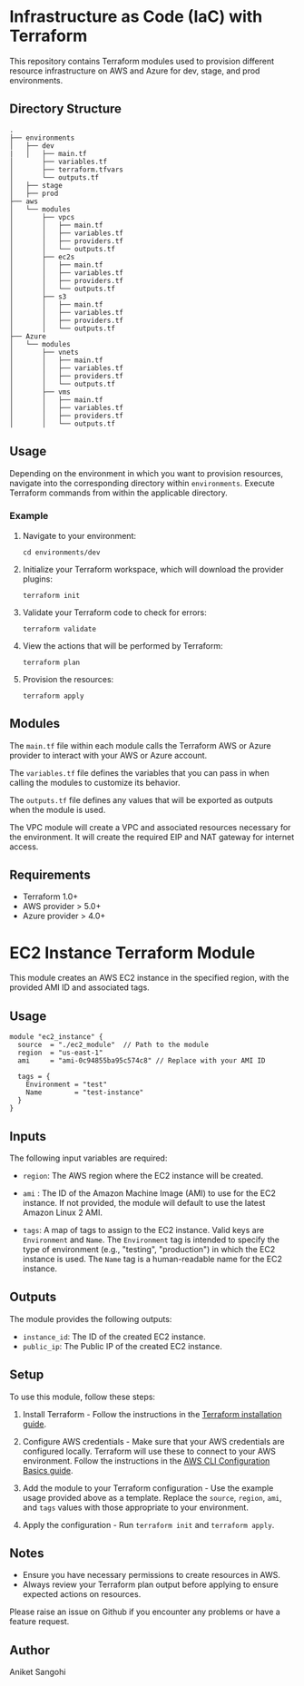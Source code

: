 # Infrastructure as Code (IaC) with Terraform
This repository contains Terraform modules used to provision different resource infrastructure on AWS and Azure for dev, stage, and prod environments.

## Directory Structure
```
.
├── environments
│   ├── dev
|   │   ├── main.tf
│       ├── variables.tf
│       ├── terraform.tfvars
│       └── outputs.tf
│   ├── stage
│   ├── prod
├── aws
│   └── modules
│       ├── vpcs
│       │   ├── main.tf
│       │   ├── variables.tf
│       │   ├── providers.tf
│       │   └── outputs.tf
│       ├── ec2s
│       │   ├── main.tf
│       │   ├── variables.tf
│       │   ├── providers.tf
│       │   └── outputs.tf
│       ├── s3
│       │   ├── main.tf
│       │   ├── variables.tf
│       │   ├── providers.tf
│       │   └── outputs.tf
├── Azure
│   └── modules
│       ├── vnets
│       │   ├── main.tf
│       │   ├── variables.tf
│       │   ├── providers.tf
│       │   └── outputs.tf
│       ├── vms
│       │   ├── main.tf
│       │   ├── variables.tf
│       │   ├── providers.tf
│       │   └── outputs.tf
```

## Usage

Depending on the environment in which you want to provision resources, navigate into the corresponding directory within `environments`. Execute Terraform commands from within the applicable directory.

### Example

1. Navigate to your environment:
    ```shell
    cd environments/dev
    ```

2. Initialize your Terraform workspace, which will download the provider plugins:
    ```shell
    terraform init
    ```

3. Validate your Terraform code to check for errors:
    ```shell
    terraform validate
    ```

4. View the actions that will be performed by Terraform:
    ```shell
    terraform plan
    ```

5. Provision the resources:
    ```shell
    terraform apply
    ```

## Modules

The `main.tf` file within each module calls the Terraform AWS or Azure provider to interact with your AWS or Azure account.

The `variables.tf` file defines the variables that you can pass in when calling the modules to customize its behavior.

The `outputs.tf` file defines any values that will be exported as outputs when the module is used.

The VPC module will create a VPC and associated resources necessary for the environment. It will create the required EIP and NAT gateway for internet access.

## Requirements

- Terraform 1.0+
- AWS provider >  5.0+
- Azure provider > 4.0+

# EC2 Instance Terraform Module

This module creates an AWS EC2 instance in the specified region, with the provided AMI ID and associated tags.

## Usage

```hcl
module "ec2_instance" {
  source  = "./ec2_module"  // Path to the module
  region  = "us-east-1"
  ami     = "ami-0c94855ba95c574c8" // Replace with your AMI ID

  tags = {
    Environment = "test"
    Name        = "test-instance"
  }
}
```

## Inputs

The following input variables are required:

- `region`: The AWS region where the EC2 instance will be created.

- `ami` : The ID of the Amazon Machine Image (AMI) to use for the EC2 instance. If not provided, the module will default to use the latest Amazon Linux 2 AMI.

- `tags`: A map of tags to assign to the EC2 instance. Valid keys are `Environment` and `Name`. The `Environment` tag is intended to specify the type of environment (e.g., "testing", "production") in which the EC2 instance is used. The `Name` tag is a human-readable name for the EC2 instance.

## Outputs

The module provides the following outputs:

- `instance_id`: The ID of the created EC2 instance.
- `public_ip`: The Public IP of the created EC2 instance.

## Setup

To use this module, follow these steps:

1. Install Terraform - Follow the instructions in the [Terraform installation guide](https://www.terraform.io/downloads.html).

2. Configure AWS credentials - Make sure that your AWS credentials are configured locally. Terraform will use these to connect to your AWS environment. Follow the instructions in the [AWS CLI Configuration Basics guide](https://docs.aws.amazon.com/cli/latest/userguide/cli-configure-files.html).

3. Add the module to your Terraform configuration - Use the example usage provided above as a template. Replace the `source`, `region`, `ami`, and `tags` values with those appropriate to your environment.

4. Apply the configuration - Run `terraform init` and `terraform apply`.

## Notes

- Ensure you have necessary permissions to create resources in AWS.
- Always review your Terraform plan output before applying to ensure expected actions on resources.

Please raise an issue on Github if you encounter any problems or have a feature request.

## Author

Aniket Sangohi